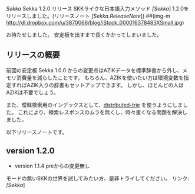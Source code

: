 *Sekka* Sekka 1.2.0 リリース
SKKライクな日本語入力メソッド *[Sekka*] 1.2.0をリリースしました。(リリースノート *[Sekka.ReleaseNote*])
 ##(img-m http://dl.dropbox.com/u/3870066/blog/iStock_000016378483XSmall.jpg)

お待たせしました。
安定板を出すまで長くかかってしまいました。

## リリースの概要
前回の安定板 Sekka 1.0.0 からの変更点はAZIKデータを標準辞書から外し、メモリ消費量を減らしたことです。
もちろん、AZIKを使いたい方は環境変数を指定すればAZIK入りの辞書もセットアップできます。
しかし、ほとんどの人はAZIKは不要でしょう。

また、曖昧検索用のインデックスとして、[distributed-trie](http://github.com/kiyoka/distributed-trie) を使うようにしました。
これにより、検索レスポンスのムラを無くし、時々重くなる問題を解決しました。

以下リリースノートです。
## version 1.2.0
- version 1.1.4 preからの変更無し

モードの無いSKKの世界を試してみたい方、是非トライしてください。
 リンク: *[Sekka*]
